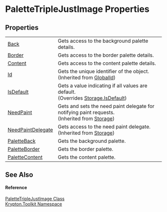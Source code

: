 # PaletteTripleJustImage Properties




## Properties
<table>
<tr>
<td><a href="ab4d9481-1011-c136-5b09-266d5a5358fe.md">Back</a></td>
<td>Gets access to the background palette details.</td></tr>
<tr>
<td><a href="8d45182b-b776-91e1-d61b-d6e22b99c865.md">Border</a></td>
<td>Gets access to the border palette details.</td></tr>
<tr>
<td><a href="cd7bf972-0aec-2c93-501c-124e8f585e65.md">Content</a></td>
<td>Gets access to the content palette details.</td></tr>
<tr>
<td><a href="71a6846f-bfb6-fb58-b361-6b43ae0583a8.md">Id</a></td>
<td>Gets the unique identifier of the object.<br />(Inherited from <a href="9ef2ca3a-e03e-8927-105a-2f9a6fbdf849.md">GlobalId</a>)</td></tr>
<tr>
<td><a href="c26f26e9-87f3-d60f-463f-79e71d9d8fc4.md">IsDefault</a></td>
<td>Gets a value indicating if all values are default.<br />(Overrides <a href="bbc0e831-9474-3bce-65dc-0625d793d8c1.md">Storage.IsDefault</a>)</td></tr>
<tr>
<td><a href="097a0f47-e60c-4bf7-802c-8391c6d8feff.md">NeedPaint</a></td>
<td>Gets and sets the need paint delegate for notifying paint requests.<br />(Inherited from <a href="8406cf55-79a3-e579-4094-be084e489431.md">Storage</a>)</td></tr>
<tr>
<td><a href="879ca7f2-32c5-8581-44f2-c7aee6491db2.md">NeedPaintDelegate</a></td>
<td>Gets access to the need paint delegate.<br />(Inherited from <a href="8406cf55-79a3-e579-4094-be084e489431.md">Storage</a>)</td></tr>
<tr>
<td><a href="eb733f82-e8f1-74fc-18af-96b72b814aaf.md">PaletteBack</a></td>
<td>Gets the background palette.</td></tr>
<tr>
<td><a href="bbacbd09-d38b-847f-25e5-c28eafe88b98.md">PaletteBorder</a></td>
<td>Gets the border palette.</td></tr>
<tr>
<td><a href="6f77ce1f-f7e8-a6ca-c060-3d3df60fc2fd.md">PaletteContent</a></td>
<td>Gets the content palette.</td></tr>
</table>

## See Also


#### Reference
<a href="c5376ef3-89fc-1996-4c6e-063494f4c082.md">PaletteTripleJustImage Class</a>  
<a href="79d2eac2-21f4-54ff-7552-b20c33c30600.md">Krypton.Toolkit Namespace</a>  
